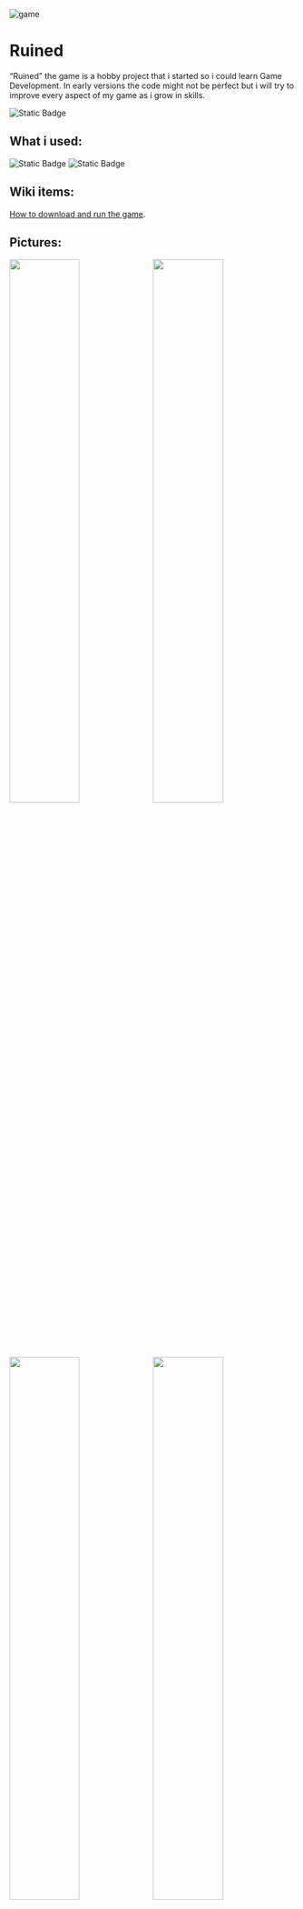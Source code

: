 ![game](https://github.com/Mikert1/Ruined/assets/73882306/b35ce5a7-e065-462e-8beb-51ac57dd84d1)
<h1>Ruined</h1>

<p>“Ruined” the game is a hobby project that i started so i could learn Game Development. In early versions the code might not be perfect but i will try to improve every aspect of my game as i grow in skills.</p>
<img alt="Static Badge" src="https://img.shields.io/badge/Game%20version-Early--Developer--Pre--Alpha%201.5-%23333333">

<h2>What i used:</h2>
<img alt="Static Badge" src="https://img.shields.io/badge/L%C3%96VE%20Version-11-%23E84A99">
<img alt="Static Badge" src="https://img.shields.io/badge/Lua%20Version-5.1-%23000080">
<h2>Wiki items:</h2>
<p><a href="https://github.com/Mikert1/Ruined/wiki/Download-and-run-Ruined">How to download and run the game</a>.</p>
<h2>Pictures:</h2>
<div>
    <a><img width="49.5%" src="https://github.com/Mikert1/Ruined/assets/73882306/1ef52b0c-8240-489a-a191-458290eeaa21"></a>
    <a><img width="49.5%" src="https://github.com/Mikert1/Ruined/assets/73882306/ec4af4f6-0ac1-460c-8bae-5d015817904d"></a>
</div>
<div>
    <img width="49.5%" src="https://github.com/Mikert1/Ruined/assets/73882306/eef28b86-3676-42fc-b7ba-cc05ba1171a6">
    <img width="49.5%" src="https://github.com/Mikert1/Ruined/assets/73882306/adea97ac-11a2-4c1b-b628-0f0edf4c7494">
</div>
<h2>Beta Website:</h2>
<p><a href="https://mikert.com/project.html?id=1">Mikert.com</a></p>
<h2>Contact</h2>
<p>Any bugs or questions?</p>
<p>Contact: contact@mikert.com</p>
<h6>Made on a Windows Laptop. Stable Versions are Tested on linux and mac.</h6>
